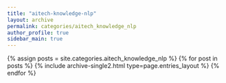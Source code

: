 ```yaml
---
title: "aitech-knowledge-nlp"
layout: archive
permalink: categories/aitech_knowledge_nlp
author_profile: true
sidebar_main: true
---
```



{% assign posts = site.categories.aitech_knowledge_nlp %}
{% for post in posts %} {% include archive-single2.html type=page.entries_layout %} {% endfor %}